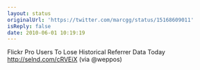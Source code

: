 ```yaml
---
layout: status
originalUrl: 'https://twitter.com/marcgg/status/15168609011'
isReply: false
date: 2010-06-01 10:19:19
---
```


Flickr Pro Users To Lose Historical Referrer Data Today http://selnd.com/cRVEiX (via @weppos)
